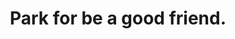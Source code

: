 ---
pid: PT76
title: Park for be a good friend.
location_transcription: world
zipcode: '19134'
outside_phl: 
neighborhood: Port Richmond
age: '10.5'
age_range: 6-13
instagram: 
image_file_name: PT_76.jpg
proposal_transcription: "[two figures among play structures]"
topic: Youth
topic_summary: '0'
type: Park,Playground
keywords_other: 
credit: Analiz
image_labels: 
twitter: 
facebook: 
permalink: "/monuments/pt76/"
layout: item-page
---